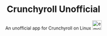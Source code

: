 <h1 align="center">Crunchyroll Unofficial</h1>
<p align="center">
  An unofficial app for Crunchyroll on Linux <img src="https://github.com/user-attachments/assets/e2859b6b-95a3-4b8c-a584-e4bb98f34858" width="30" height="30" alt="emoji">
</p>


